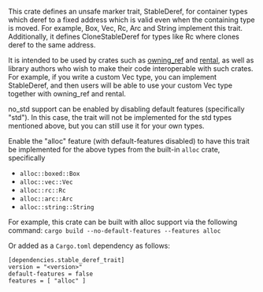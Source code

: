 This crate defines an unsafe marker trait, StableDeref, for container types which deref to a fixed address which is valid even when the containing type is moved. For example, Box, Vec, Rc, Arc and String implement this trait. Additionally, it defines CloneStableDeref for types like Rc where clones deref to the same address.

It is intended to be used by crates such as [owning_ref](https://crates.io/crates/owning_ref) and [rental](https://crates.io/crates/rental), as well as library authors who wish to make their code interoperable with such crates. For example, if you write a custom Vec type, you can implement StableDeref, and then users will be able to use your custom Vec type together with owning_ref and rental.

no_std support can be enabled by disabling default features (specifically "std"). In this case, the trait will not be implemented for the std types mentioned above, but you can still use it for your own types.

Enable the "alloc" feature (with default-features disabled) to have this trait be implemented for the above types from the built-in `alloc` crate, specifically
* `alloc::boxed::Box`
* `alloc::vec::Vec`
* `alloc::rc::Rc`
* `alloc::arc::Arc`
* `alloc::string::String`

For example, this crate can be built with alloc support via the following command:
`cargo build --no-default-features --features alloc`

Or added as a `Cargo.toml` dependency as follows:
```
[dependencies.stable_deref_trait]
version = "<version>"
default-features = false
features = [ "alloc" ]
```
